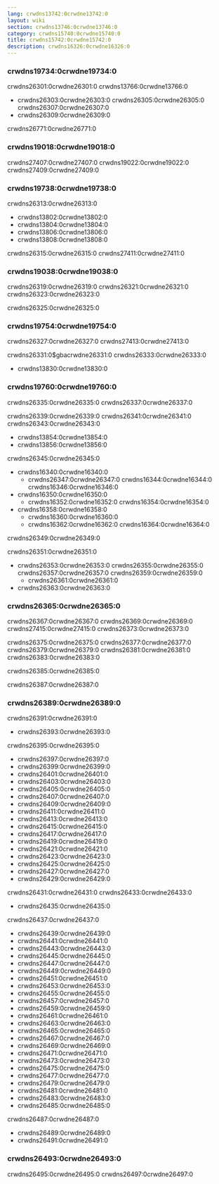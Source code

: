```yaml
---
lang: crwdns13742:0crwdne13742:0
layout: wiki
section: crwdns13746:0crwdne13746:0
category: crwdns15740:0crwdne15740:0
title: crwdns15742:0crwdne15742:0
description: crwdns16326:0crwdne16326:0
---
```


### crwdns19734:0crwdne19734:0
crwdns26301:0crwdne26301:0 crwdns13766:0crwdne13766:0

- crwdns26303:0crwdne26303:0 crwdns26305:0crwdne26305:0 crwdns26307:0crwdne26307:0
- crwdns26309:0crwdne26309:0

crwdns26771:0crwdne26771:0

### crwdns19018:0crwdne19018:0
crwdns27407:0crwdne27407:0 crwdns19022:0crwdne19022:0 crwdns27409:0crwdne27409:0

### crwdns19738:0crwdne19738:0
crwdns26313:0crwdne26313:0

- crwdns13802:0crwdne13802:0
- crwdns13804:0crwdne13804:0
- crwdns13806:0crwdne13806:0
- crwdns13808:0crwdne13808:0

crwdns26315:0crwdne26315:0 crwdns27411:0crwdne27411:0

### crwdns19038:0crwdne19038:0
crwdns26319:0crwdne26319:0 crwdns26321:0crwdne26321:0 crwdns26323:0crwdne26323:0

crwdns26325:0crwdne26325:0

### crwdns19754:0crwdne19754:0
crwdns26327:0crwdne26327:0 crwdns27413:0crwdne27413:0

crwdns26331:0$gbacrwdne26331:0 crwdns26333:0crwdne26333:0
- crwdns13830:0crwdne13830:0

### crwdns19760:0crwdne19760:0
crwdns26335:0crwdne26335:0 crwdns26337:0crwdne26337:0

crwdns26339:0crwdne26339:0 crwdns26341:0crwdne26341:0 crwdns26343:0crwdne26343:0
- crwdns13854:0crwdne13854:0
- crwdns13856:0crwdne13856:0

crwdns26345:0crwdne26345:0
- crwdns16340:0crwdne16340:0
   - crwdns26347:0crwdne26347:0 crwdns16344:0crwdne16344:0 crwdns16346:0crwdne16346:0
- crwdns16350:0crwdne16350:0
   - crwdns16352:0crwdne16352:0 crwdns16354:0crwdne16354:0
- crwdns16358:0crwdne16358:0
   - crwdns16360:0crwdne16360:0
   - crwdns16362:0crwdne16362:0 crwdns16364:0crwdne16364:0

crwdns26349:0crwdne26349:0

crwdns26351:0crwdne26351:0

- crwdns26353:0crwdne26353:0 crwdns26355:0crwdne26355:0 crwdns26357:0crwdne26357:0 crwdns26359:0crwdne26359:0
  - crwdns26361:0crwdne26361:0
- crwdns26363:0crwdne26363:0

### crwdns26365:0crwdne26365:0
crwdns26367:0crwdne26367:0 crwdns26369:0crwdne26369:0 crwdns27415:0crwdne27415:0 crwdns26373:0crwdne26373:0

crwdns26375:0crwdne26375:0 crwdns26377:0crwdne26377:0 crwdns26379:0crwdne26379:0 crwdns26381:0crwdne26381:0 crwdns26383:0crwdne26383:0

crwdns26385:0crwdne26385:0

crwdns26387:0crwdne26387:0


### crwdns26389:0crwdne26389:0
crwdns26391:0crwdne26391:0

- crwdns26393:0crwdne26393:0

crwdns26395:0crwdne26395:0

- crwdns26397:0crwdne26397:0
- crwdns26399:0crwdne26399:0
- crwdns26401:0crwdne26401:0
- crwdns26403:0crwdne26403:0
- crwdns26405:0crwdne26405:0
- crwdns26407:0crwdne26407:0
- crwdns26409:0crwdne26409:0
- crwdns26411:0crwdne26411:0
- crwdns26413:0crwdne26413:0
- crwdns26415:0crwdne26415:0
- crwdns26417:0crwdne26417:0
- crwdns26419:0crwdne26419:0
- crwdns26421:0crwdne26421:0
- crwdns26423:0crwdne26423:0
- crwdns26425:0crwdne26425:0
- crwdns26427:0crwdne26427:0
- crwdns26429:0crwdne26429:0

crwdns26431:0crwdne26431:0 crwdns26433:0crwdne26433:0

- crwdns26435:0crwdne26435:0

crwdns26437:0crwdne26437:0

- crwdns26439:0crwdne26439:0
- crwdns26441:0crwdne26441:0
- crwdns26443:0crwdne26443:0
- crwdns26445:0crwdne26445:0
- crwdns26447:0crwdne26447:0
- crwdns26449:0crwdne26449:0
- crwdns26451:0crwdne26451:0
- crwdns26453:0crwdne26453:0
- crwdns26455:0crwdne26455:0
- crwdns26457:0crwdne26457:0
- crwdns26459:0crwdne26459:0
- crwdns26461:0crwdne26461:0
- crwdns26463:0crwdne26463:0
- crwdns26465:0crwdne26465:0
- crwdns26467:0crwdne26467:0
- crwdns26469:0crwdne26469:0
- crwdns26471:0crwdne26471:0
- crwdns26473:0crwdne26473:0
- crwdns26475:0crwdne26475:0
- crwdns26477:0crwdne26477:0
- crwdns26479:0crwdne26479:0
- crwdns26481:0crwdne26481:0
- crwdns26483:0crwdne26483:0
- crwdns26485:0crwdne26485:0

crwdns26487:0crwdne26487:0

- crwdns26489:0crwdne26489:0
- crwdns26491:0crwdne26491:0

### crwdns26493:0crwdne26493:0

crwdns26495:0crwdne26495:0 crwdns26497:0crwdne26497:0
